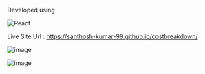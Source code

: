 Developed using 

![React](https://img.shields.io/badge/react-%2320232a.svg?style=for-the-badge&logo=react&logoColor=%2361DAFB) 



Live Site Url : https://santhosh-kumar-99.github.io/costbreakdown/


![image](https://user-images.githubusercontent.com/60814662/218075452-7fb76f74-96fc-41b5-bcf8-e33c01807896.png)

![image](https://user-images.githubusercontent.com/60814662/218075719-5d756982-fcb8-4cfa-b531-a43589c4fef7.png)
